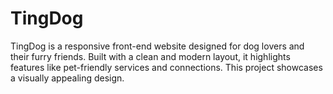 # TingDog
TingDog is a responsive front-end website designed for dog lovers and their furry friends. Built with a clean and modern layout, it highlights features like pet-friendly services and connections. This project showcases a visually appealing design.

